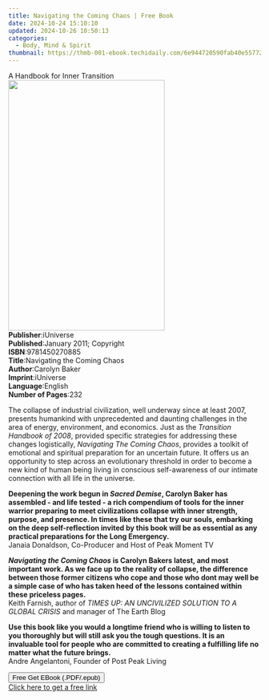 ```yaml
---
title: Navigating the Coming Chaos | Free Book
date: 2024-10-24 15:10:10
updated: 2024-10-26 10:50:13
categories:
  - Body, Mind & Spirit
thumbnail: https://thmb-001-ebook.techidaily.com/6e944720590fab40e557728e102603dde6f784537885b461ab0273a337455778.jpg
---
```

<main id="book-container">
  <div class="flex flex-col">
    <div class="book-brief flex-1 py-6 px-4 sm:p-6 md:py-10 md:px-8">
      <!-- brief-->
      <div class="book-brief-main">A Handbook for Inner Transition</div>
    </div>
    <div
      class="book-meta-info flex-1 grid gap-4 col-start-1 col-end-3 row-start-1 sm:mb-6 sm:grid-cols-4 lg:gap-6 lg:col-start-2 lg:row-end-6 lg:row-span-6 lg:mb-0"
    >
      <div
        class="book-meta-info-left place-content-center mt-4 p-4 text-sm leading-6 col-start-2 col-span-2 dark:text-slate-400"
      >
        <img
          class="w-full h-500 object-cover rounded-lg sm:h-255 sm:col-span-2 lg:col-span-full"
          src="https://img-001-ebook.techidaily.com/249e28a68a818d710ed9335923e945af7c042349a339b55663dde5b5d71d70ed.jpg"
          alt=""
          width="312"
          height="500"
        />
      </div>
      <div
        class="book-meta-info-right mt-2 col-start-1 row-start-2 col-span-3 self-center"
      >
        <!-- meta data  -->
        <div class="flex flex-col px-4 md:px-8">
          <div class="flex-1">
            <strong>Publisher</strong>:<span class="px-2">iUniverse</span>
          </div>
          <div class="flex-1">
            <strong>Published</strong>:<span class="px-2"
              >January 2011; Copyright</span
            >
          </div>
          <div class="flex-1">
            <strong>ISBN</strong>:<span class="px-2">9781450270885</span>
          </div>
          <div class="flex-1">
            <strong>Title</strong>:<span class="px-2"
              >Navigating the Coming Chaos</span
            >
          </div>
          <div class="flex-1">
            <strong>Author</strong>:<span class="px-2">Carolyn Baker</span>
          </div>
          <div class="flex-1">
            <strong>Imprint</strong>:<span class="px-2">iUniverse</span>
          </div>
          <div class="flex-1">
            <strong>Language</strong>:<span class="px-2">English</span>
          </div>
          <div class="flex-1">
            <strong>Number of Pages</strong>:<span class="px-2">232</span>
          </div>
        </div>
      </div>
    </div>
    <div class="book-description flex-1 py-6 px-4 sm:p-6 md:py-10 md:px-8">
      <div class="book-description-main">
        <div accordion-content="" id="description">
          <p>
            The collapse of industrial civilization, well underway since at
            least 2007, presents humankind with unprecedented and daunting
            challenges in the area of energy, environment, and economics. Just
            as the <i>Transition Handbook of 2008</i>, provided specific
            strategies for addressing these changes logistically,
            <i>Navigating The Coming Chaos</i>, provides a toolkit of emotional
            and spiritual preparation for an uncertain future. It offers us an
            opportunity to step across an evolutionary threshold in order to
            become a new kind of human being living in conscious self-awareness
            of our intimate connection with all life in the universe.
          </p>
          <p>
            <b
              >Deepening the work begun in <i>Sacred Demise</i>, Carolyn Baker
              has assembled - and life tested - a rich compendium of tools for
              the inner warrior preparing to meet civilizations collapse with
              inner strength, purpose, and presence. In times like these that
              try our souls, embarking on the deep self-reflection invited by
              this book will be as essential as any practical preparations for
              the Long Emergency.</b
            ><br />Janaia Donaldson, Co-Producer and Host of Peak Moment TV
          </p>
          <p>
            <b
              ><i>Navigating the Coming Chaos</i> is Carolyn Bakers latest, and
              most important work. As we face up to the reality of collapse, the
              difference between those former citizens who cope and those who
              dont may well be a simple case of who has taken heed of the
              lessons contained within these priceless pages.</b
            ><br />Keith Farnish, author of
            <i>TIMES UP: AN UNCIVILIZED SOLUTION TO A GLOBAL CRISIS</i> and
            manager of The Earth Blog
          </p>
          <p>
            <b
              >Use this book like you would a longtime friend who is willing to
              listen to you thoroughly but will still ask you the tough
              questions. It is an invaluable tool for people who are committed
              to creating a fulfilling life no matter what the future brings.</b
            ><br />Andre Angelantoni, Founder of Post Peak Living
          </p>
        </div>
        <div class="accordion-fader"></div>
      </div>
    </div>
    <div class="book-excerpts flex-1 py-6 px-4 sm:p-6 md:py-10 md:px-8"></div>
    <div
      class="book-about-author flex-1 py-6 px-4 sm:p-6 md:py-10 md:px-8"
    ></div>
    <div class="book-free-get flex-1 py-6 px-4 sm:p-6 md:py-10 md:px-8">
      <button
        id="btn-free-get"
        class="bg-blue-500 hover:bg-blue-700 text-white font-bold py-2 px-4 rounded"
      >
        Free Get EBook (.PDF/.epub)
      </button>
      <div id="countdown-display" class="px-2 text-lg mt-2"></div>
      <a
        id="free-link"
        class="hidden bg-blue-500 hover:bg-blue-700 text-white font-bold py-2 px-4 rounded"
        href="https://www.ebooks.com/en-us/book/138587399/navigating-the-coming-chaos/carolyn-baker/"
        target="_blank"
        >Click here to get a free link</a
      >
    </div>
    <script>
      let countdownTime = 0;
      let countdownInterval = null;
      document
        .getElementById('btn-free-get')
        .addEventListener('click', startCountdown);
      function startCountdown() {
        countdownTime = new Date().getTime() + 60000 * 3;
        countdownInterval = setInterval(updateCountdown, 1000);
        document.getElementById('btn-free-get').disabled = true;
        document
          .getElementById('btn-free-get')
          .classList.add('bg-gray-500', 'cursor-not-allowed');
      }
      function updateCountdown() {
        let currentTime = new Date().getTime();
        let timeLeft = countdownTime - currentTime;
        let secondsLeft = Math.floor(timeLeft / 1000);
        document.getElementById('countdown-display').innerHTML =
          `Remaining time: ${secondsLeft} seconds.`;
        if (secondsLeft <= 0) {
          clearInterval(countdownInterval);
          document.getElementById('btn-free-get').classList.add('hidden');
          document.getElementById('free-link').classList.remove('hidden');
          document.getElementById('countdown-display').innerHTML = '';
        }
      }
    </script>
  </div>
</main>
